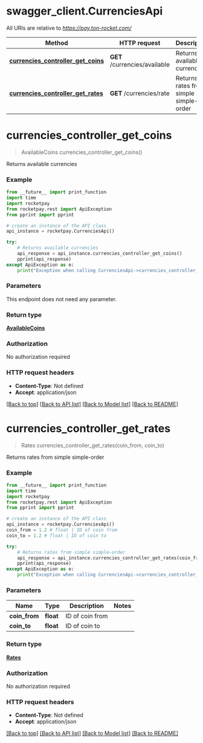 # swagger_client.CurrenciesApi

All URIs are relative to *https://pay.ton-rocket.com/*

Method | HTTP request | Description
------------- | ------------- | -------------
[**currencies_controller_get_coins**](CurrenciesApi.md#currencies_controller_get_coins) | **GET** /currencies/available | Returns available currencies
[**currencies_controller_get_rates**](CurrenciesApi.md#currencies_controller_get_rates) | **GET** /currencies/rate | Returns rates from simple simple-order

# **currencies_controller_get_coins**
> AvailableCoins currencies_controller_get_coins()

Returns available currencies

### Example

```python
from __future__ import print_function
import time
import rocketpay
from rocketpay.rest import ApiException
from pprint import pprint

# create an instance of the API class
api_instance = rocketpay.CurrenciesApi()

try:
    # Returns available currencies
    api_response = api_instance.currencies_controller_get_coins()
    pprint(api_response)
except ApiException as e:
    print("Exception when calling CurrenciesApi->currencies_controller_get_coins: %s\n" % e)
```

### Parameters
This endpoint does not need any parameter.

### Return type

[**AvailableCoins**](AvailableCoins.md)

### Authorization

No authorization required

### HTTP request headers

 - **Content-Type**: Not defined
 - **Accept**: application/json

[[Back to top]](#) [[Back to API list]](../README.md#documentation-for-api-endpoints) [[Back to Model list]](../README.md#documentation-for-models) [[Back to README]](../README.md)

# **currencies_controller_get_rates**
> Rates currencies_controller_get_rates(coin_from, coin_to)

Returns rates from simple simple-order

### Example

```python
from __future__ import print_function
import time
import rocketpay
from rocketpay.rest import ApiException
from pprint import pprint

# create an instance of the API class
api_instance = rocketpay.CurrenciesApi()
coin_from = 1.2 # float | ID of coin from
coin_to = 1.2 # float | ID of coin to

try:
    # Returns rates from simple simple-order
    api_response = api_instance.currencies_controller_get_rates(coin_from, coin_to)
    pprint(api_response)
except ApiException as e:
    print("Exception when calling CurrenciesApi->currencies_controller_get_rates: %s\n" % e)
```

### Parameters

Name | Type | Description  | Notes
------------- | ------------- | ------------- | -------------
 **coin_from** | **float**| ID of coin from | 
 **coin_to** | **float**| ID of coin to | 

### Return type

[**Rates**](Rates.md)

### Authorization

No authorization required

### HTTP request headers

 - **Content-Type**: Not defined
 - **Accept**: application/json

[[Back to top]](#) [[Back to API list]](../README.md#documentation-for-api-endpoints) [[Back to Model list]](../README.md#documentation-for-models) [[Back to README]](../README.md)

